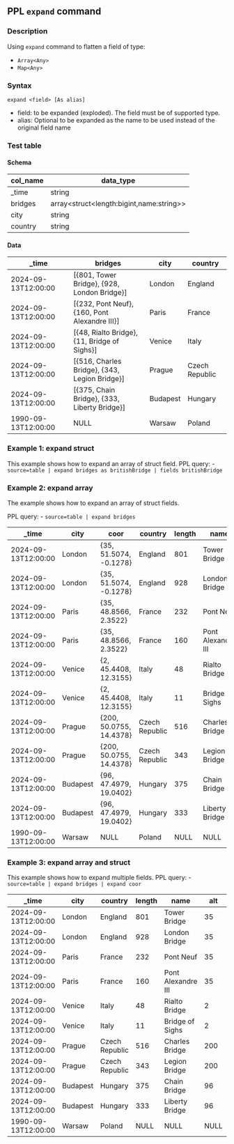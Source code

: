 ## PPL `expand` command

### Description
Using `expand` command to flatten a field of type:
- `Array<Any>`
- `Map<Any>`


### Syntax
`expand <field> [As alias]`

* field: to be expanded (exploded). The field must be of supported type.
* alias: Optional to be expanded as the name to be used instead of the original field name

### Test table

#### Schema
| col\_name | data\_type                                   |
|-----------|----------------------------------------------|
| \_time    | string                                       |
| bridges   | array\<struct\<length:bigint,name:string\>\> |
| city      | string                                       |
| country   | string                                       |

#### Data
| \_time              | bridges                                      | city    | country        |
|---------------------|----------------------------------------------|---------|----------------|
| 2024-09-13T12:00:00 | [{801, Tower Bridge}, {928, London Bridge}]  | London  | England        |
| 2024-09-13T12:00:00 | [{232, Pont Neuf}, {160, Pont Alexandre III}]| Paris   | France         |
| 2024-09-13T12:00:00 | [{48, Rialto Bridge}, {11, Bridge of Sighs}] | Venice  | Italy          |
| 2024-09-13T12:00:00 | [{516, Charles Bridge}, {343, Legion Bridge}]| Prague  | Czech Republic |
| 2024-09-13T12:00:00 | [{375, Chain Bridge}, {333, Liberty Bridge}] | Budapest| Hungary        |
| 1990-09-13T12:00:00 | NULL                                         | Warsaw  | Poland         |



### Example 1: expand struct
This example shows how to expand an array of struct field.
PPL query:
    - `source=table | expand bridges as britishBridge | fields britishBridge`



### Example 2: expand array

The example shows how to expand an array of struct fields.

PPL query:
    - `source=table | expand bridges`

| \_time              | city    | coor                   | country       | length | name              |
|---------------------|---------|------------------------|---------------|--------|-------------------|
| 2024-09-13T12:00:00 | London  | {35, 51.5074, -0.1278} | England       | 801    | Tower Bridge      |
| 2024-09-13T12:00:00 | London  | {35, 51.5074, -0.1278} | England       | 928    | London Bridge     |
| 2024-09-13T12:00:00 | Paris   | {35, 48.8566, 2.3522}  | France        | 232    | Pont Neuf         |
| 2024-09-13T12:00:00 | Paris   | {35, 48.8566, 2.3522}  | France        | 160    | Pont Alexandre III|
| 2024-09-13T12:00:00 | Venice  | {2, 45.4408, 12.3155}  | Italy         | 48     | Rialto Bridge     |
| 2024-09-13T12:00:00 | Venice  | {2, 45.4408, 12.3155}  | Italy         | 11     | Bridge of Sighs   |
| 2024-09-13T12:00:00 | Prague  | {200, 50.0755, 14.4378}| Czech Republic| 516    | Charles Bridge    |
| 2024-09-13T12:00:00 | Prague  | {200, 50.0755, 14.4378}| Czech Republic| 343    | Legion Bridge     |
| 2024-09-13T12:00:00 | Budapest| {96, 47.4979, 19.0402} | Hungary       | 375    | Chain Bridge      |
| 2024-09-13T12:00:00 | Budapest| {96, 47.4979, 19.0402} | Hungary       | 333    | Liberty Bridge    |
| 1990-09-13T12:00:00 | Warsaw  | NULL                   | Poland        | NULL   | NULL              |


### Example 3: expand array and struct
This example shows how to expand multiple fields.
PPL query:
    - `source=table | expand bridges | expand coor`

| \_time              | city    | country       | length | name              | alt  | lat    | long   |
|---------------------|---------|---------------|--------|-------------------|------|--------|--------|
| 2024-09-13T12:00:00 | London  | England       | 801    | Tower Bridge      | 35   | 51.5074| -0.1278|
| 2024-09-13T12:00:00 | London  | England       | 928    | London Bridge     | 35   | 51.5074| -0.1278|
| 2024-09-13T12:00:00 | Paris   | France        | 232    | Pont Neuf         | 35   | 48.8566| 2.3522 |
| 2024-09-13T12:00:00 | Paris   | France        | 160    | Pont Alexandre III| 35   | 48.8566| 2.3522 |
| 2024-09-13T12:00:00 | Venice  | Italy         | 48     | Rialto Bridge     | 2    | 45.4408| 12.3155|
| 2024-09-13T12:00:00 | Venice  | Italy         | 11     | Bridge of Sighs   | 2    | 45.4408| 12.3155|
| 2024-09-13T12:00:00 | Prague  | Czech Republic| 516    | Charles Bridge    | 200  | 50.0755| 14.4378|
| 2024-09-13T12:00:00 | Prague  | Czech Republic| 343    | Legion Bridge     | 200  | 50.0755| 14.4378|
| 2024-09-13T12:00:00 | Budapest| Hungary       | 375    | Chain Bridge      | 96   | 47.4979| 19.0402|
| 2024-09-13T12:00:00 | Budapest| Hungary       | 333    | Liberty Bridge    | 96   | 47.4979| 19.0402|
| 1990-09-13T12:00:00 | Warsaw  | Poland        | NULL   | NULL              | NULL | NULL   | NULL   |